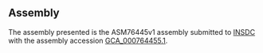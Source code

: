 

Assembly
--------

The assembly presented is the ASM76445v1 assembly submitted to
[INSDC](http://www.insdc.org) with the assembly accession
[GCA\_000764455.1](http://www.ebi.ac.uk/ena/data/view/GCA_000764455.1).
